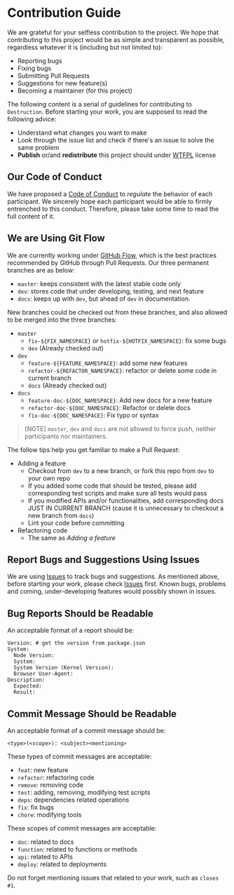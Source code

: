 # Contribution Guide

We are grateful for your selfless contribution to the project. We hope that contributing to this project would be as simple and transparent as possible, regardless whatever it is (including but not limited to):

- Reporting bugs
- Fixing bugs
- Submitting Pull Requests
- Suggestions for new feature(s)
- Becoming a maintainer (for this project)

The following content is a serial of guidelines for contributing to `Destruction`. Before starting your work, you are supposed to read the following advice:

- Understand what changes you want to make
- Look through the issue list and check if there's an issue to solve the same problem
- **Publish** or/and **redistribute** this project should under [WTFPL](LICENSE) license

## Our Code of Conduct

We have proposed a [Code of Conduct](CODE_OF_CONDUCT.md) to *regulate* the behavior of each participant. We sincerely hope each participant would be able to firmly entrenched to this conduct. Therefore, please take some time to read the full content of it.

## We are Using Git Flow

We are currently working under [GitHub Flow](https://guides.github.com/introduction/flow/index.html), which is the best practices recommended by GitHub through Pull Requests. Our three permanent branches are as below:

- `master`: keeps consistent with the latest stable code only
- `dev`: stores code that under developing, testing, and next feature
- `docs`: keeps up with `dev`, but ahead of `dev` in documentation.

New branches could be checked out from these branches, and also allowed to be merged into the three branches:

- `master`
  - `fix-${FIX_NAMESPACE}` or `hotfix-${HOTFIX_NAMESPACE}`: fix some bugs
  - `dev` (Already checked out)
- `dev`
  - `feature-${FEATURE_NAMESPACE}`: add some new features
  - `refactor-${REFACTOR_NAMESPACE}`: refactor or delete some code in current branch
  - `docs` (Already checked out)
- `docs`
  - `feature-doc-${DOC_NAMESPACE}`: Add new docs for a new feature
  - `refactor-doc-${DOC_NAMESPACE}`: Refactor or delete docs
  - `fix-doc-${DOC_NAMESPACE}`: Fix typo or syntax

> [NOTE] `master`, `dev` and `docs` are not allowed to force push, neither participants nor maintainers.

The follow tips help you get familiar to make a Pull Request:

- Adding a feature
  - Checkout from `dev` to a new branch, or fork this repo from `dev` to your own repo
  - If you added some code that should be tested, please add corresponding test scripts and make sure all tests would pass
  - If you modified APIs and/or functionalities, add corresponding docs JUST IN CURRENT BRANCH (cause it is unnecessary to checkout a new branch from `docs`)
  - Lint your code before committing
- Refactoring code
  - The same as *Adding a feature*

## Report Bugs and Suggestions Using Issues

We are using [Issues](https://github.com/lenconda/destruction/issues) to track bugs and suggestions. As mentioned above, before starting your work, please check [Issues](https://github.com/lenconda/destruction/issues) first. Known bugs, problems and coming, under-developing features would possibly shown in issues.

## Bug Reports Should be Readable

An acceptable format of a report should be:

```
Version: # get the version from package.json
System:
  Node Version:
  System:
  System Version (Kernel Version):
  Browser User-Agent:
Description:
  Expected:
  Result:
```

## Commit Message Should be Readable

An acceptable format of a commit message should be:

```
<type>(<scope>): <subject><mentioning>
```

These types of commit messages are acceptable:

- `feat`: new feature
- `refactor`: refactoring code
- `remove`: removing code
- `test`: adding, removing, modifying test scripts
- `deps`: dependencies related operations
- `fix`: fix bugs
- `chore`: modifying tools

These scopes of commit messages are acceptable:

- `doc`: related to docs
- `function`: related to functions or methods
- `api`: related to APIs
- `deploy`: related to deployments

Do not forget mentioning issues that related to your work, such as `closes #1`.
